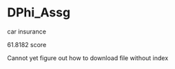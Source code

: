 # DPhi_Assg
car insurance


61.8182 score 

Cannot yet figure out how to download file without index

